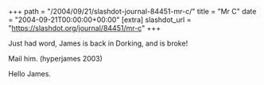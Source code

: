 +++
path = "/2004/09/21/slashdot-journal-84451-mr-c/"
title = "Mr C"
date = "2004-09-21T00:00:00+00:00"
[extra]
slashdot_url = "https://slashdot.org/journal/84451/mr-c"
+++

<p>Just had word, James is back in Dorking, and is broke!</p>
<p>Mail him. (hyperjames 2003)</p>
<p>Hello James.</p>

